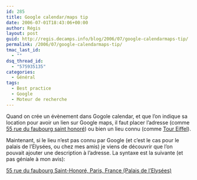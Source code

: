 ```yaml
---
id: 285
title: Google calendar/maps tip
date: 2006-07-01T18:43:06+00:00
author: Régis
layout: post
guid: http://regis.decamps.info/blog/2006/07/google-calendarmaps-tip/
permalink: /2006/07/google-calendarmaps-tip/
tmac_last_id:
  - ""
dsq_thread_id:
  - "575935135"
categories:
  - Général
tags:
  - Best practice
  - Google
  - Moteur de recherche
---
```

Quand on crée un évènement dans Gogole calendar, et que l&rsquo;on indique sa location pour avoir un lien sur Google maps, il faut placer l&rsquo;adresse (comme [55 rue du faubourg saint honoré](http://maps.google.com/maps?f=q&hl=en&q=55+rue+du+faubourg+Saint-Honor%C3%A9,+paris,+france&ie=UTF8&ll=48.870742,2.316924&spn=0.004651,0.013282&t=h&om=1)) ou bien un lieu connu (comme [Tour Eiffel](http://maps.google.com/maps?f=q&hl=en&q=tour+eiffel,+paris,+france&ie=UTF8&t=h&om=1)).

Maintenant, si le lieu n&rsquo;est pas connu par Google (et c&rsquo;est le cas pour le palais de l&rsquo;Elysées, ou chez mes amis) je viens de découvrir que l&rsquo;on pouvait ajouter une description à l&rsquo;adresse. La syntaxe est la suivante (et pas géniale à mon avis):

 [55 rue du faubourg Saint-Honoré, Paris, France (Palais de l&rsquo;Elysées)](http://maps.google.com/maps?f=q&hl=en&q=55+rue+du+faubourg+Saint-Honor%C3%A9,+Paris,+France+(Palais+de+l%27Elys%C3%A9es)&ie=UTF8&t=h&om=1)